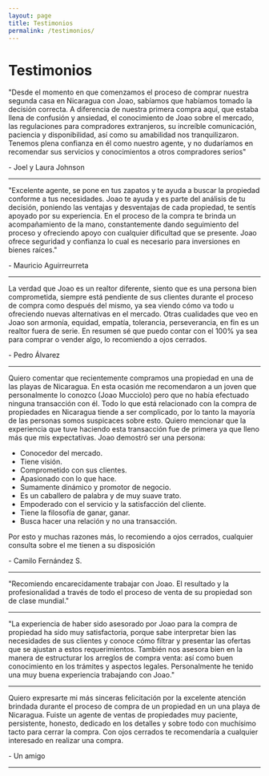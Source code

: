 ```yaml
---
layout: page
title: Testimonios
permalink: /testimonios/
---
```


<h1>Testimonios</h1>

<div class="client-testimonial">

<p class ="testimonial-text">
"Desde el momento en que comenzamos el proceso de comprar nuestra segunda casa en Nicaragua con Joao, sabíamos que habíamos tomado la decisión correcta. A diferencia de nuestra primera compra aquí, que estaba llena de confusión y ansiedad, el conocimiento de Joao sobre el mercado, las regulaciones para compradores extranjeros, su increíble comunicación, paciencia y disponibilidad, así como su amabilidad nos tranquilizaron. Tenemos plena confianza en él como nuestro agente, y no dudaríamos en recomendar sus servicios y conocimientos a otros compradores serios"
</p>
<p class="testimonial-author">
- Joel y Laura Johnson
</p>
<hr>


<p class ="testimonial-text">
"Excelente agente, se pone en tus zapatos y te ayuda a buscar la propiedad conforme a tus necesidades. Joao te ayuda y es parte del análisis de tu decisión, poniendo las ventajas y desventajas de cada propiedad, te sentís apoyado por su experiencia. En el proceso de la compra te brinda un acompañamiento de la mano, constantemente dando seguimiento del proceso y ofreciendo apoyo con cualquier dificultad que se presente. Joao ofrece seguridad y confianza lo cual es necesario para inversiones en bienes raíces."
</p>
<p class="testimonial-author">
- Mauricio Aguirreurreta
</p>
<hr>

<p class ="testimonial-text">
La verdad que Joao es un realtor diferente, siento que es una persona bien comprometida, siempre está pendiente de sus clientes durante el proceso de compra como después del mismo, ya sea viendo cómo va todo u ofreciendo nuevas alternativas en el mercado. Otras cualidades que veo en Joao son armonía,  equidad, empatía, tolerancia, perseverancia, en fin es un realtor fuera de serie. En resumen sé que puedo contar con el 100% ya sea para comprar o vender algo, lo recomiendo a ojos cerrados.
</p>
<p class="testimonial-author">
- Pedro Álvarez
</p>
<hr>

<p class ="testimonial-text">
Quiero comentar que recientemente compramos una propiedad en una de las playas de Nicaragua. En esta ocasión me recomendaron a un joven que personalmente lo conozco (Joao Mucciolo) pero que no había efectuado ninguna transacción con él. Todo lo que está relacionado con la compra de propiedades en Nicaragua tiende a ser complicado, por lo tanto la mayoría de las personas somos suspicaces sobre esto.  Quiero mencionar que la experiencia que tuve haciendo esta transacción fue de primera ya que lleno más que mis expectativas. Joao demostró ser una persona:</p>
<ul>
<li>Conocedor del mercado.</li>
<li>Tiene visión.</li>
<li>Comprometido con sus clientes.</li>
<li>Apasionado  con lo que hace. </li>
<li>Sumamente dinámico y promotor de negocio. </li>
<li>Es un caballero de palabra y de muy suave trato.</li>
<li>Empoderado con el servicio y la satisfacción del cliente.</li>
<li>Tiene la filosofía de ganar, ganar.</li>
<li>Busca hacer una relación y no una transacción. </li>
</ul>
<p>Por esto y muchas razones más, lo recomiendo a ojos cerrados, cualquier consulta sobre el me tienen a su disposición
</p>
<p class="testimonial-author">
- Camilo Fernández S.
</p>
<hr>

<p class ="testimonial-text">
"Recomiendo encarecidamente trabajar con Joao. El resultado y la profesionalidad a través de todo el proceso de venta de su propiedad son de clase mundial."
</p>
<hr>

<p class ="testimonial-text">
"La experiencia de haber sido asesorado por Joao para la compra de propiedad  ha sido muy satisfactoria, porque sabe interpretar bien las necesidades de sus clientes y conoce cómo filtrar y presentar las ofertas que se ajustan a estos requerimientos. También nos asesora bien en la manera de estructurar los arreglos de compra venta: así como buen conocimiento en los trámites y aspectos legales. Personalmente he tenido una muy buena experiencia trabajando con Joao."
</p>
<hr>

<p class ="testimonial-text">
Quiero expresarte mi más sinceras felicitación por la excelente atención brindada durante el proceso de compra de un propiedad en un una playa de Nicaragua. Fuiste un agente de ventas de propiedades muy paciente, persistente, honesto, dedicado en los detalles y sobre todo con muchísimo tacto para cerrar la compra. Con ojos cerrados te recomendaría a cualquier interesado en realizar una compra.
</p>
<p class="testimonial-author">
- Un amigo
</p>
<hr>
